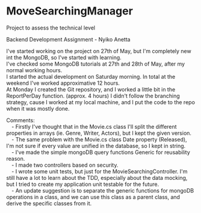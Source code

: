 # MoveSearchingManager
Project to assess the technical level

﻿Backend Development Assignment - Nyiko Anetta

I've started working on the project on 27th of May, but I'm completely new int the MongoDB, so I've started with learning.
</br>I've checked some MongoDB tutorials at 27th and 28th of May, after my normal working hours.
</br>I started the actual development on Saturday morning.  In total at the weekend I've worked approximative 12 hours.
</br>At Monday I created the Git repository, and I worked a little bit in the ReportPerDay function. (approx. 4 hours) I didn't follow the branching strategy, cause I worked at my local machine, and I put the code to the repo when it was mostly done.

Comments:
</br> &emsp;- Firstly I've thought that in the Movie.cs class I'll split the different properties in arrays (ie. Genre, Writer, Actors), but I kept the given version.
</br> &emsp;- The same problem with the Movie.cs class Date property (Released), I'm not sure if every value are unified in the database, so I kept in string.
</br> &emsp;- I've made the simple mongoDB query functions Generic for reusability reason.
</br> &emsp;- I made two controllers based on security.
</br> &emsp;- I wrote some unit tests, but just for the MovieSearchingController. I'm still have a lot to learn about the TDD, especially about the data mocking, but I tried to create my application unit testable for the future.
</br> &emsp;- An update suggestion is to separate the generic functions for mongoDB operations in a class, and we can use this class as a parent class, and derive the specific classes from it. 
